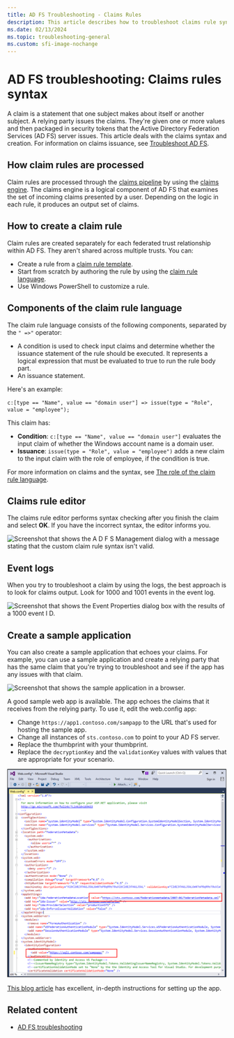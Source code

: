 ```yaml
---
title: AD FS Troubleshooting - Claims Rules
description: This article describes how to troubleshoot claims rule syntax with Active Directory Federation Services (AD FS).
ms.date: 02/13/2024
ms.topic: troubleshooting-general
ms.custom: sfi-image-nochange
---
```


# AD FS troubleshooting: Claims rules syntax

A claim is a statement that one subject makes about itself or another subject. A relying party issues the claims. They're given one or more values and then packaged in security tokens that the Active Directory Federation Services (AD FS) server issues. This article deals with the claims syntax and creation. For information on claims issuance, see [Troubleshoot AD FS](ad-fs-tshoot-claims-issuance.md).

## How claim rules are processed

Claim rules are processed through the [claims pipeline](../../ad-fs/technical-reference/The-Role-of-the-Claims-Pipeline.md) by using the [claims engine](../../ad-fs/technical-reference/The-Role-of-the-Claims-Engine.md). The claims engine is a logical component of AD FS that examines the set of incoming claims presented by a user. Depending on the logic in each rule, it produces an output set of claims.

## How to create a claim rule

Claim rules are created separately for each federated trust relationship within AD FS. They aren't shared across multiple trusts. You can:

- Create a rule from a [claim rule template](../../ad-fs/technical-reference/determine-the-type-of-claim-rule-template-to-use.md).
- Start from scratch by authoring the rule by using the [claim rule language](../../ad-fs/technical-reference/when-to-use-a-custom-claim-rule.md).
- Use Windows PowerShell to customize a rule.

## Components of the claim rule language

The claim rule language consists of the following components, separated by the `" =>"` operator:

- A condition is used to check input claims and determine whether the issuance statement of the rule should be executed. It represents a logical expression that must be evaluated to true to run the rule body part.
- An issuance statement.

Here's an example:

```
c:[type == "Name", value == "domain user"] => issue(type = "Role", value = "employee");
```

This claim has:

- **Condition**: `c:[type == "Name", value == "domain user"]` evaluates the input claim of whether the Windows account name is a domain user.
- **Issuance**: `issue(type = "Role", value = "employee")` adds a new claim to the input claim with the role of employee, if the condition is true.

For more information on claims and the syntax, see [The role of the claim rule language](../../ad-fs/technical-reference/the-role-of-the-claim-rule-language.md).

## Claims rule editor

The claims rule editor performs syntax checking after you finish the claim and select **OK**. If you have the incorrect syntax, the editor informs you.

![Screenshot that shows the A D F S Management dialog with a message stating that the custom claim rule syntax isn't valid.](media/ad-fs-tshoot-claims/claims1.png)

## Event logs

When you try to troubleshoot a claim by using the logs, the best approach is to look for claims output. Look for 1000 and 1001 events in the event log.

![Screenshot that shows the Event Properties dialog box with the results of a 1000 event I D.](media/ad-fs-tshoot-claims/claims2.png)

## Create a sample application

You can also create a sample application that echoes your claims. For example, you can use a sample application and create a relying party that has the same claim that you're trying to troubleshoot and see if the app has any issues with that claim.

![Screenshot that shows the sample application in a browser.](media/ad-fs-tshoot-claims/claim4.png)

A good sample web app is available. The app echoes the claims that it receives from the relying party. To use it, edit the web.config app:

- Change `https://app1.contoso.com/sampapp` to the URL that's used for hosting the sample app.
- Change all instances of `sts.contoso.com` to point to your AD FS server.
- Replace the thumbprint with your thumbprint.
- Replace the `decryptionKey` and the `validationKey` values with values that are appropriate for your scenario.

![Screenshot that shows the web config file in Visual Studio.](media/ad-fs-tshoot-claims/claims3.png)

[This blog article](/archive/blogs/tangent_thoughts/install-and-configure-a-simple-net-4-5-sample-federated-application-samapp) has excellent, in-depth instructions for setting up the app.

## Related content

- [AD FS troubleshooting](ad-fs-tshoot-overview.md)
